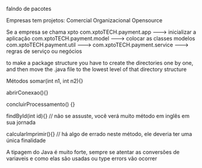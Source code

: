 falndo de pacotes

Empresas tem projetos:
    Comercial 
    Organizacional
    Opensource

Se a empresa se chama xpto
    com.xptoTECH.payment.app ---> inicializar a aplicação
    com.xptoTECH.payment.model ---> colocar as classes modelos
    com.xptoTECH.payment.util --->
    com.xptoTECH.payment.service ---> regras de serviço ou negócios
    
to make a package structure you have to create the directories one by one, and then move the .java file to the lowest level of that directory structure

Métodos
somar(int n1, int n2){}

abrirConexao(){}

concluirProcessamento() {}

findById(int id){} // não se assuste, você verá muito método em inglês em sua jornada

calcularImprimir(){} // há algo de errado neste método, ele deveria ter uma única finalidade

A tipagem do Java é muito forte, sempre se atentar as conversões de variaveis e como elas são usadas ou type errors vão ocorrer
